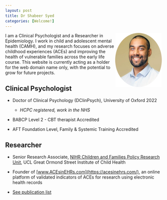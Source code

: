 ```yaml
---
layout: post
title: Dr Shabeer Syed
categories: [Welcome!]
---
```


<img style="float: right;" src="/images/shabeer%20profile%20cropped.png" alt="Shabeer Syed" width="150"/>
I am a Clinical Psychologist and a Researcher in Epidemiology. I work in child and adolescent mental health (CAMH), and my research focuses on adverse childhood experiences (ACEs) and improving the health of vulnerable families across the early life course. This website is currently acting as a holder for the web domain name only, with the potential to grow for future projects.

## Clinical Psychologist

- Doctor of Clinical Psychology (DClinPsych), University of Oxford 2022
   - *HCPC registered, work in the NHS*
   
- BABCP Level 2 - CBT therapist Accredited

- AFT Foundation Level, Family & Systemic Training Accredited

<div style="text-align: center;">
 <script async type="text/javascript" src="//cdn.carbonads.com/carbon.js?serve=CE7D6KJY&placement=wwwamitmerchantcom" id="_carbonads_js"></script>
</div>

## Researcher

- Senior Research Associate, [NIHR Children and Families Policy Research Unit](https://www.ucl.ac.uk/children-policy-research/), UCL Great Ormond Street Institute of Child Health

- Founder of [www.ACEsinEHRs.com](https://acesinehrs.com/), an online platform of validated indicators of ACEs for research using electronic health records

- [See publication list](https://shabeer-syed.github.io/shabeersyed/publications/)

